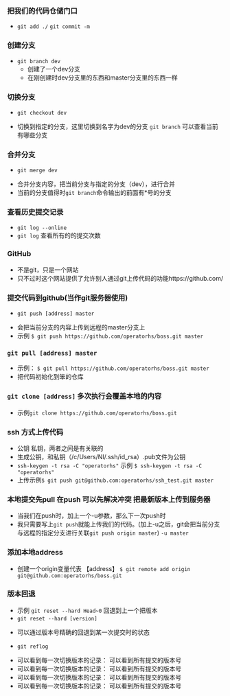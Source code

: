 
### 把我们的代码仓储门口
- `git add ./` 
`git commit -m` 

### 创建分支
- `git branch dev`
  + 创建了一个dev分支
  + 在刚创建时dev分支里的东西和master分支里的东西一样
### 切换分支
- `git checkout dev`
 + 切换到指定的分支，这里切换到名字为dev的分支
 	`git branch` 可以查看当前有哪些分支

### 合并分支
- `git merge dev`
 + 合并分支内容，把当前分支与指定的分支（dev），进行合并
 + 当前的分支值得时`git branch`命令输出的前面有*号的分支 
 
### 查看历史提交记录
- `git log --online`
- `git log` 查看所有的的提交次数

### GitHub 
- 不是git，只是一个网站
- 只不过时这个网站提供了允许别人通过git上传代码的功能https://github.com/

### 提交代码到github(当作git服务器使用)
- `git push [address] master`
 + 会把当前分支的内容上传到远程的master分支上
 + 示例 `$ git push https://github.com/operatorhs/boss.git master`

### `git pull [address] master`
 + 示例： `$ git pull https://github.com/operatorhs/boss.git master`
 + 把代码初始化到笨的仓库
 
### `git clone [address]` 多次执行会覆盖本地的内容
 + 示例`git clone https://github.com/operatorhs/boss.git `

### ssh 方式上传代码
- 公钥 私钥，两者之间是有关联的
- 生成公钥，和私钥（/c/Users/NI/.ssh/id_rsa）.pub文件为公钥
- `ssh-keygen -t rsa -C "operatorhs"` 示例 `$ ssh-keygen -t rsa -C "operatorhs"`
- 上传示例`$ git push git@github.com:operatorhs/ssh_test.git master`

### 本地提交先pull 在push 可以先解决冲突 把最新版本上传到服务器
- 当我们在push时，加上一个-u参数，那么下一次push时
- 我只需要写上`git push`就能上传我们的代码。(加上-u之后，git会把当前分支与远程的指定分支进行关联`git push origin master`) `-u master`

### 添加本地address 
- 创建一个origin变量代表 【address】 `$ git remote add origin git@github.com:operatorhs/boss.git`

### 版本回退
- 示例 `git reset --hard Head~0` 回退到上一个把版本
- `git reset --hard [version]`
 + 可以通过版本号精确的回退到某一次提交时的状态
- `git reflog` 
 + 可以看到每一次切换版本的记录： 可以看到所有提交的版本号
 + 可以看到每一次切换版本的记录： 可以看到所有提交的版本号
 + 可以看到每一次切换版本的记录： 可以看到所有提交的版本号
 + 可以看到每一次切换版本的记录： 可以看到所有提交的版本号